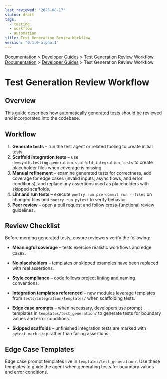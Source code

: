 ```yaml
---
last_reviewed: "2025-08-17"
status: draft
tags:
  - testing
  - workflow
  - automation
title: Test Generation Review Workflow
version: "0.1.0-alpha.1"
---
```

<div class="breadcrumbs">
<a href="../index.md">Documentation</a> &gt; <a href="index.md">Developer Guides</a> &gt; Test Generation Review Workflow
</div>

<div class="breadcrumbs">
<a href="../index.md">Documentation</a> &gt; <a href="index.md">Developer Guides</a> &gt; Test Generation Review Workflow
</div>

# Test Generation Review Workflow

## Overview

This guide describes how automatically generated tests should be reviewed and incorporated into the codebase.

## Workflow

1. **Generate tests** – run the test agent or related tooling to create initial tests.
2. **Scaffold integration tests** – use `devsynth.testing.generation.scaffold_integration_tests`
   to create placeholder files when coverage is missing.
3. **Manual refinement** – examine generated tests for correctness, add coverage for
   edge cases (invalid inputs, async flows, and error conditions), and replace any
   assertions used as placeholders with skipped scaffolds.
4. **Lint and run tests** – execute `poetry run pre-commit run --files` on changed files
   and `poetry run pytest` to verify behavior.
5. **Peer review** – open a pull request and follow cross-functional review guidelines.

## Review Checklist

Before merging generated tests, ensure reviewers verify the following:

- **Meaningful coverage** – tests exercise realistic workflows and edge cases.
- **No placeholders** – templates or skipped examples have been replaced with real assertions.
- **Style compliance** – code follows project linting and naming conventions.
- **Integration templates referenced** – new modules leverage templates from
  `tests/integration/templates/` when scaffolding tests.

- **Edge case prompts** – when necessary, developers use prompt templates in
  `templates/test_generation/` to generate tests for boundary values and error
  conditions.
- **Skipped scaffolds** – unfinished integration tests are marked with
  `pytest.mark.skip` rather than failing assertions.

## Edge Case Templates

Edge case prompt templates live in `templates/test_generation/`. Use these templates to guide the agent when generating tests for boundary values and error conditions.
